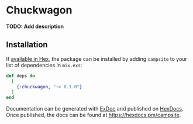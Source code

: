 # Chuckwagon

**TODO: Add description**

## Installation

If [available in Hex](https://hex.pm/docs/publish), the package can be installed
by adding `campsite` to your list of dependencies in `mix.exs`:

```elixir
def deps do
  [
    {:chuckwagon, "~> 0.1.0"}
  ]
end
```

Documentation can be generated with [ExDoc](https://github.com/elixir-lang/ex_doc)
and published on [HexDocs](https://hexdocs.pm). Once published, the docs can
be found at <https://hexdocs.pm/campsite>.

